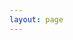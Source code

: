 ```yaml
---
layout: page
---
```


<script setup>
import { ref, onMounted } from 'vue'
import VPArticles from '.vitepress/theme/components/VPArticles.vue'

const articles = ref([])

onMounted(() => {
  fetch('https://raw.githubusercontent.com/OSpoon/auto-articles/main/data.json').then(async res => {
    const data = await res.json()
    articles.value = data.map(article => {
      return {
        title: article.article_info.title,
        details: article.article_info.brief_content,
        link: `https://juejin.cn/post/${article.article_id}`,
        linkText: 'Skip to Juejin'
      }
    })
  })
})

</script>
<VPArticles :articles="articles" />